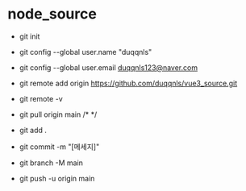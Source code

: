 # node_source

* git init
* git config --global user.name "duqqnls"
* git config --global user.email duqqnls123@naver.com
* git remote add origin https://github.com/duqqnls/vue3_source.git
* git remote -v
* git pull origin main
/* */

* git add .
* git commit -m "[메세지]"
* git branch -M main
* git push -u origin main
